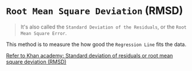 # `Root Mean Square Deviation` (RMSD)
> It's also called the `Standard Deviation of the Residuals`, or the `Root Mean Square Error`.

This method is to measure the how good the `Regression Line` fits the data.

[Refer to Khan academy: Standard deviation of residuals or root mean square deviation (RMSD)](https://www.khanacademy.org/math/ap-statistics/bivariate-data-ap/modal/v/standard-dev-residuals)


